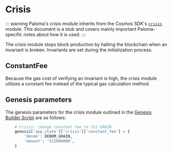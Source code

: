 # Crisis

::: warning
Paloma's crisis module inherits from the Cosmos SDK's [`crisis`](https://docs.cosmos.network/master/modules/crisis/) module. This document is a stub and covers mainly important Paloma-specific notes about how it is used.
:::

The crisis module stops block production by halting the blockchain when an invariant is broken. Invariants are set during the initialization process.

## ConstantFee

Because the gas cost of verifying an invariant is high, the crisis module utilizes a constant fee instead of the typical gas calculation method. 

## Genesis parameters

The genesis parameters for the crisis module outlined in the [Genesis Builder Script](https://github.com/paloma/genesis-tools/blob/main/src/genesis_builder.py#L141) are as follows:

```py
    # Crisis: change constant fee to 512 GRAIN
    genesis['app_state']['crisis']['constant_fee'] = {
        'denom': DENOM_GRAIN,
        'amount': '512000000',
    }
```
